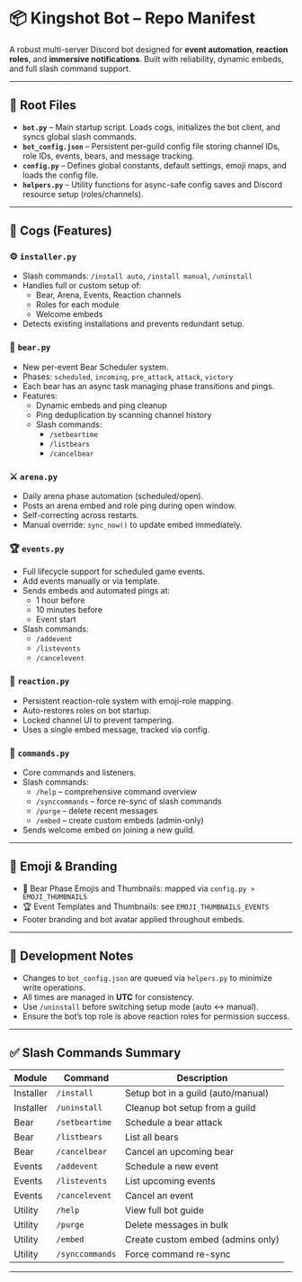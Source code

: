 # 📦 Kingshot Bot – Repo Manifest

A robust multi-server Discord bot designed for **event automation**, **reaction roles**, and **immersive notifications**. Built with reliability, dynamic embeds, and full slash command support.

---

## 📂 Root Files

- **`bot.py`** – Main startup script. Loads cogs, initializes the bot client, and syncs global slash commands.
- **`bot_config.json`** – Persistent per-guild config file storing channel IDs, role IDs, events, bears, and message tracking.
- **`config.py`** – Defines global constants, default settings, emoji maps, and loads the config file.
- **`helpers.py`** – Utility functions for async-safe config saves and Discord resource setup (roles/channels).

---

## 📂 Cogs (Features)

### ⚙️ `installer.py`
- Slash commands: `/install auto`, `/install manual`, `/uninstall`
- Handles full or custom setup of:
  - Bear, Arena, Events, Reaction channels
  - Roles for each module
  - Welcome embeds
- Detects existing installations and prevents redundant setup.

### 🐻 `bear.py`
- New per-event Bear Scheduler system.
- Phases: `scheduled`, `incoming`, `pre_attack`, `attack`, `victory`
- Each bear has an async task managing phase transitions and pings.
- Features:
  - Dynamic embeds and ping cleanup
  - Ping deduplication by scanning channel history
  - Slash commands:
    - `/setbeartime`
    - `/listbears`
    - `/cancelbear`

### ⚔️ `arena.py`
- Daily arena phase automation (scheduled/open).
- Posts an arena embed and role ping during open window.
- Self-correcting across restarts.
- Manual override: `sync_now()` to update embed immediately.

### 🏆 `events.py`
- Full lifecycle support for scheduled game events.
- Add events manually or via template.
- Sends embeds and automated pings at:
  - 1 hour before
  - 10 minutes before
  - Event start
- Slash commands:
  - `/addevent`
  - `/listevents`
  - `/cancelevent`

### 📜 `reaction.py`
- Persistent reaction-role system with emoji-role mapping.
- Auto-restores roles on bot startup.
- Locked channel UI to prevent tampering.
- Uses a single embed message, tracked via config.

### 💬 `commands.py`
- Core commands and listeners.
- Slash commands:
  - `/help` – comprehensive command overview
  - `/synccommands` – force re-sync of slash commands
  - `/purge` – delete recent messages
  - `/embed` – create custom embeds (admin-only)
- Sends welcome embed on joining a new guild.

---

## 📂 Emoji & Branding

- 🐻 Bear Phase Emojis and Thumbnails: mapped via `config.py > EMOJI_THUMBNAILS`
- 🏆 Event Templates and Thumbnails: see `EMOJI_THUMBNAILS_EVENTS`
- Footer branding and bot avatar applied throughout embeds.

---

## 🧪 Development Notes

- Changes to `bot_config.json` are queued via `helpers.py` to minimize write operations.
- All times are managed in **UTC** for consistency.
- Use `/uninstall` before switching setup mode (auto <-> manual).
- Ensure the bot’s top role is above reaction roles for permission success.

---

## ✅ Slash Commands Summary

| Module    | Command              | Description                         |
|-----------|----------------------|-------------------------------------|
| Installer | `/install`           | Setup bot in a guild (auto/manual)  |
| Installer | `/uninstall`         | Cleanup bot setup from a guild      |
| Bear      | `/setbeartime`       | Schedule a bear attack              |
| Bear      | `/listbears`         | List all bears                      |
| Bear      | `/cancelbear`        | Cancel an upcoming bear             |
| Events    | `/addevent`          | Schedule a new event                |
| Events    | `/listevents`        | List upcoming events                |
| Events    | `/cancelevent`       | Cancel an event                     |
| Utility   | `/help`              | View full bot guide                 |
| Utility   | `/purge`             | Delete messages in bulk             |
| Utility   | `/embed`             | Create custom embed (admins only)   |
| Utility   | `/synccommands`      | Force command re-sync               |

---

